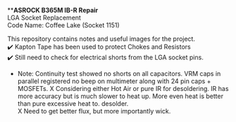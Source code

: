 ****ASROCK B365M IB-R Repair** <br />
LGA Socket Replacement <br />
Code Name: Coffee Lake (Socket 1151)

This repository contains notes and useful images for the project.  
✔️ Kapton Tape has been used to protect Chokes and Resistors  
✔️ Still need to check for electrical shorts from the LGA socket pins.
- Note: Continuity test showed no shorts on all capacitors. VRM caps in parallel registered
  no beep on multimeter along with 24 pin caps + MOSFETs. 
X Considering either Hot Air or pure IR for desoldering. IR has more accuracy but is much slower to heat up. More even heat is better than pure excessive heat to. desolder.  
X Need to get better flux, but more importantly wick. 
